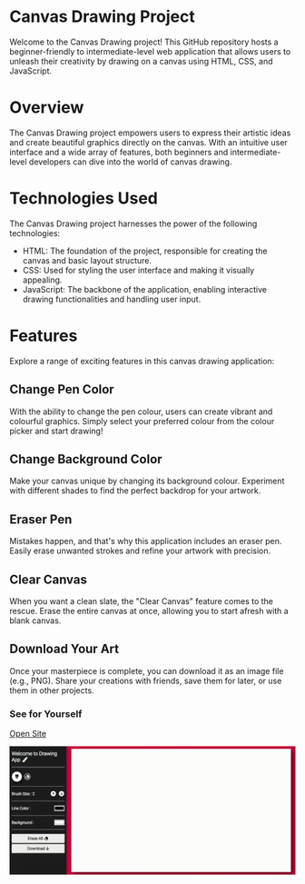 # Canvas Drawing Project

Welcome to the Canvas Drawing project! This GitHub repository hosts a beginner-friendly to intermediate-level web application that allows users to unleash their creativity by drawing on a canvas using HTML, CSS, and JavaScript.

# Overview
The Canvas Drawing project empowers users to express their artistic ideas and create beautiful graphics directly on the canvas. With an intuitive user interface and a wide array of features, both beginners and intermediate-level developers can dive into the world of canvas drawing.

# Technologies Used
The Canvas Drawing project harnesses the power of the following technologies:
<ul>
  <li> HTML: The foundation of the project, responsible for creating the canvas and basic layout structure. </li>
  <li> CSS: Used for styling the user interface and making it visually appealing. </li>
  <li> JavaScript: The backbone of the application, enabling interactive drawing functionalities and handling user input. </li>
</ul>

# Features
Explore a range of exciting features in this canvas drawing application:

## Change Pen Color
With the ability to change the pen colour, users can create vibrant and colourful graphics. Simply select your preferred colour from the colour picker and start drawing!

## Change Background Color
Make your canvas unique by changing its background colour. Experiment with different shades to find the perfect backdrop for your artwork.

## Eraser Pen
Mistakes happen, and that's why this application includes an eraser pen. Easily erase unwanted strokes and refine your artwork with precision.

## Clear Canvas
When you want a clean slate, the "Clear Canvas" feature comes to the rescue. Erase the entire canvas at once, allowing you to start afresh with a blank canvas.

## Download Your Art
Once your masterpiece is complete, you can download it as an image file (e.g., PNG). Share your creations with friends, save them for later, or use them in other projects.

### See for Yourself
<a href="https://ishan2608.github.io/JS-Drawing-App/" target="__blank">Open Site</a>

<img src="./js-drawing-app-code-output.gif" alt="Code Output">

